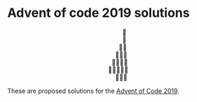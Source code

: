 # Advent of code 2019 solutions

<div align="center">
  
⁣    🌟  
    🎄  
   🎄🎄  
  🎄🎄🎄  
 🎄🎄🎄🎄  
🎄🎄🎄🎄🎄  
  🎁🎁🎁
  
</div>

These are proposed solutions for the [Advent of Code 2019](http://adventofcode.com/2019).
